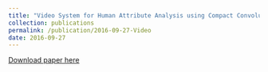 ```yaml
---
title: "Video System for Human Attribute Analysis using Compact Convolutional Neural Network"
collection: publications
permalink: /publication/2016-09-27-Video
date: 2016-09-27
---
```


[Download paper here](https://ieeexplore.ieee.org/document/7532424)